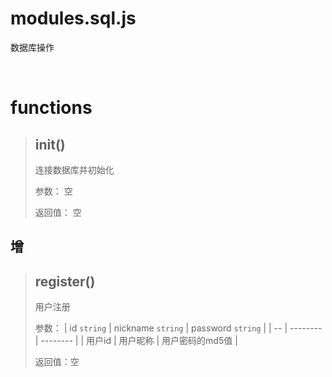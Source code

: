 # modules.sql.js

数据库操作

&nbsp;

# functions

>## init()
> 连接数据库并初始化
>
> 参数：  空
>
> 返回值： 空

## 增

>## register()
> 用户注册
>
> 参数：
> | id `string` | nickname `string` | password `string` |
> | -- | -------- | -------- |
> | 用户id | 用户昵称 | 用户密码的md5值 |
>
> 返回值：空
